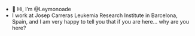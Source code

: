 - 👋 Hi, I’m @Leymonoade
- I work at Josep Carreras Leukemia Research Institute in Barcelona, Spain, and I am very happy to tell you that if you are here... why are you here?
